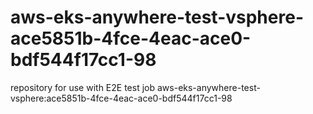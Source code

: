 # aws-eks-anywhere-test-vsphere-ace5851b-4fce-4eac-ace0-bdf544f17cc1-98
repository for use with E2E test job aws-eks-anywhere-test-vsphere:ace5851b-4fce-4eac-ace0-bdf544f17cc1-98
